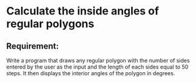 # Calculate the inside angles of regular polygons

## Requirement:

Write a program that draws any regular polygon with the number of sides entered by the user as the input and the length of each sides equal to 50 steps.
It then displays the interior angles of the polygon in degrees.
